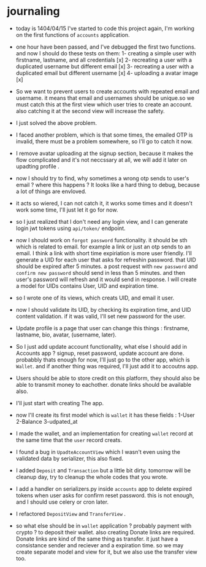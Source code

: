 # journaling

- today is 1404/04/15 I've started to code this project again, I'm working on the first functions of `accounts` application.
- one hour have been passed, and I've debugged the first two functions. and now I should do these tests on them:
    1- creating a simple user with firstname, lastname, and all credentials [x]
    2- recreating a user with a duplicated username but different email [x]
    3- recreating a user with a duplicated email but different username [x]
    4- uploading a avatar image [x]


- So we want to prevent users to create accounts with repeated email and username. it means that email and usernames should be unique.so we must catch this at the first view which user tries to create an account. also catching it at the second view will increase the safety.

- I just solved the above problem.

- I faced another problem, which is that some times, the emailed OTP is invalid, there must be a problem somewhere, so I'll go to catch it now.

- I remove avatar uploading at the signup section, because it makes the flow complicated and it's not neccssary at all, we will add it later on upadting profile .

- now I should try to find, why sometimes a wrong otp sends to user's email ? where this happens ? It looks like a hard thing to debug, because a lot of things are envloved.

- it acts so wiered, I can not catch it, it works some times and it doesn't work some time, I'll just let it go for now.

- so I just realized that I don't need any login view, and I can generate login jwt tokens using `api/token/` endpoint.

- now I should work on `forgot password` functionality. it should be sth which is related to email. for example a link or just an otp sends to an email. I think a link with short time expiriation is more user friendly. I'll generate a UID for each user that asks for refreshin password. that UID should be expired after 5 minutes. a post request with `new password` and `confirm new password` should send in less than 5 minutes. and then user's password will refresh and it would send in response. I will create a model for UIDs contains User, UID and expiration time.

- so I wrote one of its views, which creats UID, and email it user.

- now I should validate its UID, by checking its expiration time, and UID content validation. if it was valid, I'll set new password for the user.

- Update profile is a page that user can change this things : firstname, lastname, bio, avatar, (username, later).

- So I just add update account functionality, what else I should add in Accounts app ? signup, reset password, update account are done. probabbly thats enough for now, I'll just go to the other app, which is `Wallet`. and if another thing was required, I'll just add it to accoutns app.

- Users should be able to store credit on this platform, they should also be able to transmit money to eachother. donate links should be available also.

- I'll just start with creating The app.

- now I'll create its first model which is `wallet` it has these fields : 1-User 2-Balance 3-udpated_at

- I made the wallet, and an implementation for creating `wallet` record at the same time that the `user` record creats.

- I found a bug in `UpadteAccountView` which I wasn't even using the validated data by serializer, this also fixed.

- I added `Deposit` and `Transaction` but a little bit dirty. tomorrow will be cleanup day, try to cleanup the whole codes that you wrote.

- I add a handler on serializers.py inside `accounts` app to delete expired tokens when user asks for confirm reset password. this is not enough, and I should use celery or cron later.

- I refactored `DepositView` and `TransferView` .

- so what else should be in `wallet` application ? probably payment with crypto ? to deposit their wallet. also creating Donate links are required. Donate links are kind of the same thing as transfer. it just have a consistance sender and reciever and a expiration time. so we may create separate model and view for it, but we also use the transfer view too.